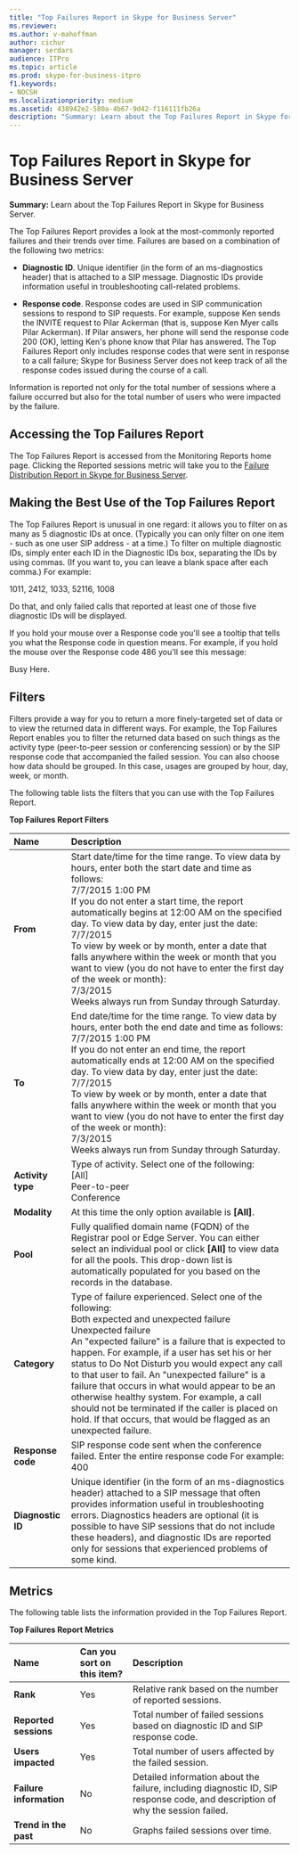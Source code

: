 ```yaml
---
title: "Top Failures Report in Skype for Business Server"
ms.reviewer: 
ms.author: v-mahoffman
author: cichur
manager: serdars
audience: ITPro
ms.topic: article
ms.prod: skype-for-business-itpro
f1.keywords:
- NOCSH
ms.localizationpriority: medium
ms.assetid: 438942e2-580a-4b67-9d42-f116111fb26a
description: "Summary: Learn about the Top Failures Report in Skype for Business Server."
---
```


# Top Failures Report in Skype for Business Server
 
**Summary:** Learn about the Top Failures Report in Skype for Business Server.
  
The Top Failures Report provides a look at the most-commonly reported failures and their trends over time. Failures are based on a combination of the following two metrics:
  
- **Diagnostic ID**. Unique identifier (in the form of an ms-diagnostics header) that is attached to a SIP message. Diagnostic IDs provide information useful in troubleshooting call-related problems.
    
- **Response code**. Response codes are used in SIP communication sessions to respond to SIP requests. For example, suppose Ken sends the INVITE request to Pilar Ackerman (that is, suppose Ken Myer calls Pilar Ackerman). If Pilar answers, her phone will send the response code 200 (OK), letting Ken's phone know that Pilar has answered. The Top Failures Report only includes response codes that were sent in response to a call failure; Skype for Business Server does not keep track of all the response codes issued during the course of a call.
    
Information is reported not only for the total number of sessions where a failure occurred but also for the total number of users who were impacted by the failure.
  
## Accessing the Top Failures Report

The Top Failures Report is accessed from the Monitoring Reports home page. Clicking the Reported sessions metric will take you to the [Failure Distribution Report in Skype for Business Server](failure-distribution-report.md).
  
## Making the Best Use of the Top Failures Report

The Top Failures Report is unusual in one regard: it allows you to filter on as many as 5 diagnostic IDs at once. (Typically you can only filter on one item - such as one user SIP address - at a time.) To filter on multiple diagnostic IDs, simply enter each ID in the Diagnostic IDs box, separating the IDs by using commas. (If you want to, you can leave a blank space after each comma.) For example:
  
1011, 2412, 1033, 52116, 1008
  
Do that, and only failed calls that reported at least one of those five diagnostic IDs will be displayed.
  
If you hold your mouse over a Response code you'll see a tooltip that tells you what the Response code in question means. For example, if you hold the mouse over the Response code 486 you'll see this message:
  
Busy Here.
  
## Filters

Filters provide a way for you to return a more finely-targeted set of data or to view the returned data in different ways. For example, the Top Failures Report enables you to filter the returned data based on such things as the activity type (peer-to-peer session or conferencing session) or by the SIP response code that accompanied the failed session. You can also choose how data should be grouped. In this case, usages are grouped by hour, day, week, or month.
  
The following table lists the filters that you can use with the Top Failures Report.
  
**Top Failures Report Filters**

|**Name**|**Description**|
|:-----|:-----|
|**From** <br/> |Start date/time for the time range. To view data by hours, enter both the start date and time as follows:  <br/> 7/7/2015 1:00 PM  <br/> If you do not enter a start time, the report automatically begins at 12:00 AM on the specified day. To view data by day, enter just the date:  <br/> 7/7/2015  <br/> To view by week or by month, enter a date that falls anywhere within the week or month that you want to view (you do not have to enter the first day of the week or month):  <br/> 7/3/2015  <br/> Weeks always run from Sunday through Saturday.  <br/> |
|**To** <br/> |End date/time for the time range. To view data by hours, enter both the end date and time as follows:  <br/> 7/7/2015 1:00 PM  <br/> If you do not enter an end time, the report automatically ends at 12:00 AM on the specified day. To view data by day, enter just the date:  <br/> 7/7/2015  <br/> To view by week or by month, enter a date that falls anywhere within the week or month that you want to view (you do not have to enter the first day of the week or month):  <br/> 7/3/2015  <br/> Weeks always run from Sunday through Saturday.  <br/> |
|**Activity type** <br/> | Type of activity. Select one of the following: <br/>  [All] <br/>  Peer-to-peer <br/>  Conference <br/> |
|**Modality** <br/> |At this time the only option available is **[All]**.  <br/> |
|**Pool** <br/> |Fully qualified domain name (FQDN) of the Registrar pool or Edge Server. You can either select an individual pool or click **[All]** to view data for all the pools. This drop-down list is automatically populated for you based on the records in the database. <br/> |
|**Category** <br/> | Type of failure experienced. Select one of the following: <br/>  Both expected and unexpected failure <br/>  Unexpected failure <br/>  An "expected failure" is a failure that is expected to happen. For example, if a user has set his or her status to Do Not Disturb you would expect any call to that user to fail. An "unexpected failure" is a failure that occurs in what would appear to be an otherwise healthy system. For example, a call should not be terminated if the caller is placed on hold. If that occurs, that would be flagged as an unexpected failure. <br/> |
|**Response code** <br/> |SIP response code sent when the conference failed. Enter the entire response code For example:  <br/> 400  <br/> |
|**Diagnostic ID** <br/> |Unique identifier (in the form of an ms-diagnostics header) attached to a SIP message that often provides information useful in troubleshooting errors. Diagnostics headers are optional (it is possible to have SIP sessions that do not include these headers), and diagnostic IDs are reported only for sessions that experienced problems of some kind.  <br/> |
   
## Metrics

The following table lists the information provided in the Top Failures Report.
  
**Top Failures Report Metrics**

|**Name**|**Can you sort on this item?**|**Description**|
|:-----|:-----|:-----|
|**Rank** <br/> |Yes  <br/> |Relative rank based on the number of reported sessions.  <br/> |
|**Reported sessions** <br/> |Yes  <br/> |Total number of failed sessions based on diagnostic ID and SIP response code.  <br/> |
|**Users impacted** <br/> |Yes  <br/> |Total number of users affected by the failed session.  <br/> |
|**Failure information** <br/> |No  <br/> |Detailed information about the failure, including diagnostic ID, SIP response code, and description of why the session failed.  <br/> |
|**Trend in the past** <br/> |No  <br/> |Graphs failed sessions over time.  <br/> |
   

